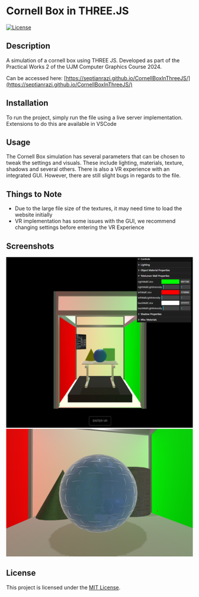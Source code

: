 # Cornell Box in THREE.JS

[![License](https://img.shields.io/badge/license-MIT-blue.svg)](LICENSE)

## Description

A simulation of a cornell box using THREE JS. Developed as part of the Practical Works 2 of the UJM Computer Graphics Course 2024.

Can be accessed here: [https://septianrazi.github.io/CornellBoxInThreeJS/](https://septianrazi.github.io/CornellBoxInThreeJS/)

## Installation

To run the project, simply run the file using a live server implementation. Extensions to do this are available in VSCode

## Usage

The Cornell Box simulation has several parameters that can be chosen to tweak the settings and visuals. These include lighting, materials, texture, shadows and several others.
There is also a VR experience with an integrated GUI. However, there are still slight bugs in regards to the file.

## Things to Note
- Due to the large file size of the textures, it may need time to load the website initially
- VR implementation has some issues with the GUI, we recommend changing settings before entering the VR Experience

## Screenshots
![Screenshot](image.png)
![Screenshot Texture](screenShot.png)

## License

This project is licensed under the [MIT License](LICENSE).

